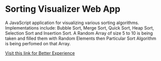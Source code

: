 # Sorting Visualizer Web App

A JavaScript application for visualizing various sorting algorithms. Implementations include: Bubble Sort, Merge Sort, Quick Sort, Heap Sort, Selection Sort and Insertion Sort. A Random Array of size 5 to 10 is being taken and filled them with Random Elements then Particular Sort Algorithm is being perfomed on that Array.

[Visit this link for Better Experience](https://tanmayjajo.github.io/Sorting-Visualizer/)
